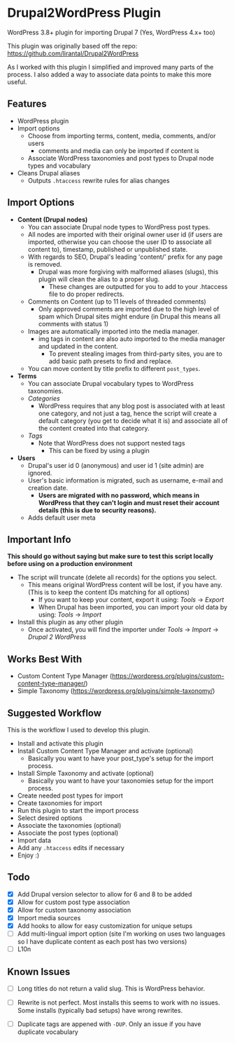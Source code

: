 Drupal2WordPress Plugin 
=======================

WordPress 3.8+ plugin for importing Drupal 7 (Yes, WordPress 4.x+ too)

This plugin was originally based off the repo: https://github.com/lirantal/Drupal2WordPress

As I worked with this plugin I simplified and improved many parts of the process. I also added a way to associate data points to make this more useful.

## Features
* WordPress plugin
* Import options
    - Choose from importing terms, content, media, comments, and/or users
        - comments and media can only be imported if content is
    - Associate WordPress taxonomies and post types to Drupal node types and vocabulary
* Cleans Drupal aliases
    - Outputs `.htaccess` rewrite rules for alias changes


## Import Options
* **Content (Drupal nodes)** 
    - You can associate Drupal node types to WordPress post types.
    - All nodes are imported with their original owner user id (if users are imported, otherwise you can choose the user ID to associate all content to), timestamp, published or unpublished state. 
    - With regards to SEO, Drupal's leading 'content/' prefix for any page is removed.
        - Drupal was more forgiving with malformed aliases (slugs), this plugin will clean the alias to a proper slug.
            - These changes are outputted for you to add to your .htaccess file to do proper redirects.
    - Comments on Content (up to 11 levels of threaded comments)
        - Only approved comments are imported due to the high level of spam which Drupal sites might endure (in Drupal this means all comments with status 1)
    - Images are automatically imported into the media manager.
        - img tags in content are also auto imported to the media manager and updated in the content.
            - To prevent stealing images from third-party sites, you are to add basic path presets to find and replace.
    - You can move content by title prefix to different `post_types`.
* **Terms**
    - You can associate Drupal vocabulary types to WordPress taxonomies.
    - _Categories_ 
        - WordPress requires that any blog post is associated with at least one category, and not just a tag, hence the script will create a default category (you get to decide what it is) and associate all of the content created into that category.
    - _Tags_
        - Note that WordPress does not support nested tags
            - This can be fixed by using a plugin
* **Users** 
    - Drupal's user id 0 (anonymous) and user id 1 (site admin) are ignored. 
    - User's basic information is migrated, such as username, e-mail and creation date. 
        - **Users are migrated with no password, which means in WordPress that they can't login and must reset their account details (this is due to security reasons).**
    - Adds default user meta

## Important Info

**This should go without saying but make sure to test this script locally before using on a production environment**

* The script will truncate (delete all records) for the options you select. 
    - This means original WordPress content will be lost, if you have any. (This is to keep the content IDs matching for all options)
        - If you want to keep your content, export it using: _Tools_ -> _Export_
        - When Drupal has been imported, you can import your old data by using: _Tools_ -> _Import_
* Install this plugin as any other plugin
    - Once activated, you will find the importer under _Tools_ -> _Import_ -> _Drupal 2 WordPress_
    
## Works Best With
- Custom Content Type Manager (https://wordpress.org/plugins/custom-content-type-manager/)
- Simple Taxonomy (https://wordpress.org/plugins/simple-taxonomy/)

## Suggested Workflow

This is the workflow I used to develop this plugin.
- Install and activate this plugin
- Install Custom Content Type Manager and activate (optional)
    - Basically you want to have your post_type's setup for the import process.
- Install Simple Taxonomy and activate (optional)
    - Basically you want to have your taxonomies setup for the import process.
- Create needed post types for import
- Create taxonomies for import
- Run this plugin to start the import process
- Select desired options
- Associate the taxonomies (optional)
- Associate the post types (optional)
- Import data
- Add any `.htaccess` edits if necessary
- Enjoy :)

## Todo
- [x] Add Drupal version selector to allow for 6 and 8 to be added
- [x] Allow for custom post type association
- [x] Allow for custom taxonomy association
- [x] Import media sources
- [x] Add hooks to allow for easy customization for unique setups
- [ ] Add multi-lingual import option (site I'm working on uses two languages so I have duplicate content as each post has two versions)
- [ ] L10n

## Known Issues
- [ ] Long titles do not return a valid slug. This is WordPress behavior.
- [ ] Rewrite is not perfect. Most installs this seems to work with no issues. Some installs (typically bad setups) have wrong rewrites.
- [ ] Duplicate tags are appened with `-DUP`. Only an issue if you have duplicate vocabulary


